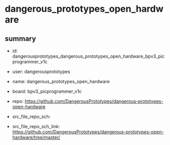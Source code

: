 # dangerous_prototypes_open_hardware
 
## summary 
* id: dangerousprototypes_dangerous_prototypes_open_hardware_bpv3_picprogrammer_v1c
* user: dangerousprototypes
* name: dangerous_prototypes_open_hardware
* board: bpv3_picprogrammer_v1c
* repo: https://github.com/DangerousPrototypes/dangerous-prototypes-open-hardware



* src_file_repo_sch: 
* src_file_repo_sch_link: https://github.com/DangerousPrototypes/dangerous-prototypes-open-hardware/tree/master/






